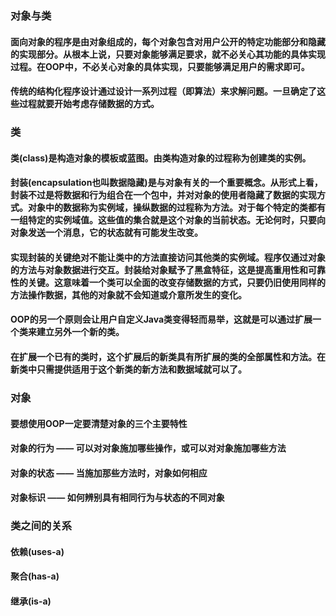 ### 对象与类
#### 面向对象的程序是由对象组成的，每个对象包含对用户公开的特定功能部分和隐藏的实现部分。从根本上说，只要对象能够满足要求，就不必关心其功能的具体实现过程。在OOP中，不必关心对象的具体实现，只要能够满足用户的需求即可。
#### 传统的结构化程序设计通过设计一系列过程（即算法）来求解问题。一旦确定了这些过程就要开始考虑存储数据的方式。
### 类
#### 类(class)是构造对象的模板或蓝图。由类构造对象的过程称为创建类的实例。
#### 封装(encapsulation也叫数据隐藏)是与对象有关的一个重要概念。从形式上看，封装不过是将数据和行为组合在一个包中，并对对象的使用者隐藏了数据的实现方式。对象中的数据称为实例域，操纵数据的过程称为方法。对于每个特定的类都有一组特定的实例域值。这些值的集合就是这个对象的当前状态。无论何时，只要向对象发送一个消息，它的状态就有可能发生改变。
#### 实现封装的关键绝对不能让类中的方法直接访问其他类的实例域。程序仅通过对象的方法与对象数据进行交互。封装给对象赋予了黑盒特征，这是提高重用性和可靠性的关键。这意味着一个类可以全面的改变存储数据的方式，只要仍旧使用同样的方法操作数据，其他的对象就不会知道或介意所发生的变化。
#### OOP的另一个原则会让用户自定义Java类变得轻而易举，这就是可以通过扩展一个类来建立另外一个新的类。
#### 在扩展一个已有的类时，这个扩展后的新类具有所扩展的类的全部属性和方法。在新类中只需提供适用于这个新类的新方法和数据域就可以了。
### 对象
#### 要想使用OOP一定要清楚对象的三个主要特性
#### 对象的行为 —— 可以对对象施加哪些操作，或可以对对象施加哪些方法
#### 对象的状态 —— 当施加那些方法时，对象如何相应
#### 对象标识 —— 如何辨别具有相同行为与状态的不同对象
### 类之间的关系
#### 依赖(uses-a)
#### 聚合(has-a)
#### 继承(is-a)
